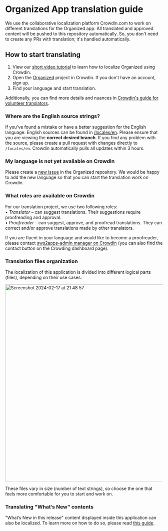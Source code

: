 # Organized App translation guide

We use the collaborative localization platform Crowdin.com to work on different translations for the Organized app. All translated and approved content will be pushed to this repository automatically. So, you don't need to create any PRs with translation; it's handled automatically.

## How to start translating

1. View our [short video tutorial](https://www.youtube.com/watch?v=GG5q_NkfD6s) to learn how to localize Organized using Crowdin.
2. Open the [Organized](https://crowdin.com/project/organized) project in Crowdin. If you don't have an account, sign up.
3. Find your language and start translation.

Additionally, you can find more details and nuances in [Crowdin's guide for volunteer translators](https://support.crowdin.com/for-volunteer-translators/). 

### Where are the English source strings?

If you've found a mistake or have a better suggestion for the English language: English sources can be found in [/locales/en](https://github.com/sws2apps/organized-app/tree/main/src/shared/locales/en). Please ensure that you are viewing the **correct desired branch**. If you find any problem with the source, please create a pull request with changes directly to `/locales/en`. 
Crowdin automatically pulls all updates within 3 hours.

### My language is not yet available on Crowdin

Please create a [new issue](https://github.com/sws2apps/organized-app/issues/new?template=new_language_request.yml) in the Organized repository. We would be happy to add the new language so that you can start the translation work on Crowdin.

### What roles are available on Crowdin

For our translation project, we use two following roles: <br>
• _Translator_ – can suggest translations. Their suggestions require proofreading and approval. <br>
• _Proofreader_ – can suggest, approve, and proofread translations. They can correct and/or approve translations made by other translators.

If you are fluent in your language and would like to become a proofreader, please contact [sws2apps-admin manager on Crowdin](https://crowdin.com/messages/create/15663523/570305) (you can also find the contact button on the Crowding dashboard page).

### Translation files organization

The localization of this application is divided into different logical parts (files), depending on their use cases:

<img width="630" alt="Screenshot 2024-02-17 at 21 48 57" src="https://github.com/sws2apps/organized-app/assets/80993061/46a36a56-8af8-485e-9347-6f6a8ce9b07a">

These files vary in size (number of text strings), so choose the one that feels more comfortable for you to start and work on.

### Translating "What’s New" contents

"What’s New in this release" content displayed inside this application can also be localized. To learn more on how to do so, please read [this guide](https://github.com/sws2apps/.github/blob/main/docs/WHATSNEW.md).
